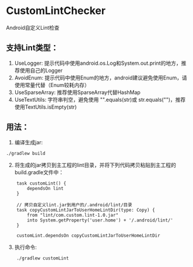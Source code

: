 # CustomLintChecker
Android自定义Lint检查

## 支持Lint类型：
1. UseLogger: 提示代码中使用android.os.Log和System.out.print的地方，推荐使用自己的Logger
2. AvoidEnum: 提示代码中使用Enum的地方，android建议避免使用Enum，请使用常量代替（Enum较耗内存）
3. UseSparseArray: 推荐使用SparseArray代替HashMap
4. UseTextUtils: 字符串判空，避免使用 "".equals(str)或 str.equals("")，推荐使用TextUtils.isEmpty(str)


## 用法：
1. 编译生成jar:

```
./gradlew build
```    

2. 将生成的jar拷贝到主工程的lint目录，并将下列代码拷贝粘贴到主工程的build.gradle文件中：
```
    task customLint() {
        dependsOn lint
    }
    
    // 拷贝自定义lint.jar到用户的/.android/lint/目录
    task copyCustomLintJarToUserHomeLintDir(type: Copy) {
        from "lint/com.custom.lint-1.0.jar"
        into System.getProperty('user.home') + '/.android/lint/'
    }
    
    customLint.dependsOn copyCustomLintJarToUserHomeLintDir
```
3. 执行命令:
```
    ./gradlew customLint
```

